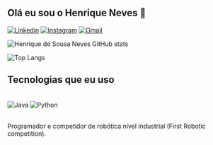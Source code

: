 

## Olá eu sou o Henrique Neves 👋

[![Linkedin](https://img.shields.io/badge/LinkedIn-0077B5?style=for-the-badge&logo=linkedin&logoColor=white)](https://www.linkedin.com/in/henrique-sousa-neves-598188306/)  [![Instagram](https://img.shields.io/badge/Instagram-E4405F?style=for-the-badge&logo=instagram&logoColor=white)](https://www.instagram.com/henriquedsneves/)  [![Gmail](https://img.shields.io/badge/Gmail-D14836?style=for-the-badge&logo=gmail&logoColor=white)](https://mail.google.com/mail/u/1/#inbox)


![Henrique de Sousa Neves GitHub stats](https://github-readme-stats.vercel.app/api?username=henriquedsneves&show_icons=true&theme=radical)

![Top Langs](https://github-readme-stats.vercel.app/api/top-langs/?username=henriquedsneves&langs_count=8)

## Tecnologias que eu uso
<div style= "display: inline_block" ><br/>
    <img align="center" alt= "Java" src= "https://img.shields.io/badge/Java-ED8B00?style=for-the-badge&logo=openjdk&logoColor=white" />
     <img align="center" alt= "Python" src= https://img.shields.io/badge/Python-14354C?style=for-the-badge&logo=python&logoColor=white/>
</div><br/>

Programador e competidor de robótica nível industrial (First Robotic competition).

